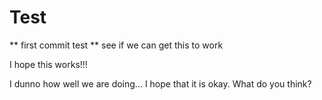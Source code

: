 # Test
** first commit test **
see if we can get this to work

I hope this works!!!

I dunno how well we are doing... I hope that it is okay. What do you think?
